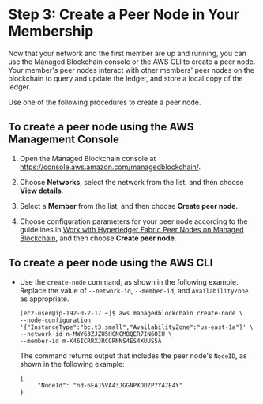 # Step 3: Create a Peer Node in Your Membership<a name="get-started-create-peer-node"></a>

Now that your network and the first member are up and running, you can use the Managed Blockchain console or the AWS CLI to create a peer node\. Your member's peer nodes interact with other members' peer nodes on the blockchain to query and update the ledger, and store a local copy of the ledger\.

Use one of the following procedures to create a peer node\.

## To create a peer node using the AWS Management Console<a name="w79aab9c15b7b1"></a>

1. Open the Managed Blockchain console at [https://console\.aws\.amazon\.com/managedblockchain/](https://console.aws.amazon.com/managedblockchain/)\.

1. Choose **Networks**, select the network from the list, and then choose **View details**\.

1. Select a **Member** from the list, and then choose **Create peer node**\.

1. Choose configuration parameters for your peer node according to the guidelines in [Work with Hyperledger Fabric Peer Nodes on Managed Blockchain](managed-blockchain-hyperledger-peer-nodes.md), and then choose **Create peer node**\.

## To create a peer node using the AWS CLI<a name="w79aab9c15b7b3"></a>
+ Use the `create-node` command, as shown in the following example\. Replace the value of `--network-id`, `--member-id`, and `AvailabilityZone` as appropriate\.

  ```
  [ec2-user@ip-192-0-2-17 ~]$ aws managedblockchain create-node \
  --node-configuration '{"InstanceType":"bc.t3.small","AvailabilityZone":"us-east-1a"}' \
  --network-id n-MWY63ZJZU5HGNCMBQER7IN6OIU \
  --member-id m-K46ICRRXJRCGRNNS4ES4XUUS5A
  ```

  The command returns output that includes the peer node's `NodeID`, as shown in the following example:

  ```
  {
       "NodeId": "nd-6EAJ5VA43JGGNPXOUZP7Y47E4Y"
  }
  ```